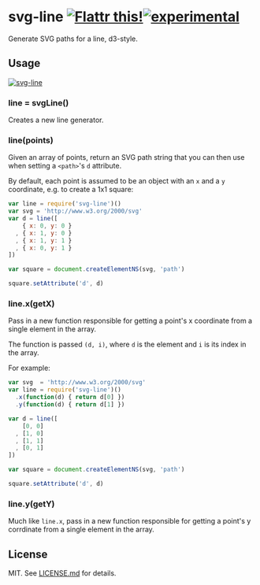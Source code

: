# svg-line [![Flattr this!](https://api.flattr.com/button/flattr-badge-large.png)](https://flattr.com/submit/auto?user_id=hughskennedy&url=http://github.com/hughsk/svg-line&title=svg-line&description=hughsk/svg-line%20on%20GitHub&language=en_GB&tags=flattr,github,javascript&category=software)[![experimental](http://hughsk.github.io/stability-badges/dist/experimental.svg)](http://github.com/hughsk/stability-badges) #

Generate SVG paths for a line, d3-style.

## Usage ##

[![svg-line](https://nodei.co/npm/svg-line.png?mini=true)](https://nodei.co/npm/svg-line)

### line = svgLine() ###

Creates a new line generator.

### line(points) ###

Given an array of points, return an SVG path string that you can then use
when setting a `<path>`'s `d` attribute.

By default, each point is assumed to be an object with an `x` and a `y`
coordinate, e.g. to create a 1x1 square:

``` javascript
var line = require('svg-line')()
var svg = 'http://www.w3.org/2000/svg'
var d = line([
    { x: 0, y: 0 }
  , { x: 1, y: 0 }
  , { x: 1, y: 1 }
  , { x: 0, y: 1 }
])

var square = document.createElementNS(svg, 'path')

square.setAttribute('d', d)
```

### line.x(getX) ###

Pass in a new function responsible for getting a point's x coordinate from a
single element in the array.

The function is passed `(d, i)`, where `d` is the element and `i` is its index
in the array.

For example:

``` javascript
var svg  = 'http://www.w3.org/2000/svg'
var line = require('svg-line')()
  .x(function(d) { return d[0] })
  .y(function(d) { return d[1] })

var d = line([
    [0, 0]
  , [1, 0]
  , [1, 1]
  , [0, 1]
])

var square = document.createElementNS(svg, 'path')

square.setAttribute('d', d)
```

### line.y(getY) ###

Much like `line.x`, pass in a new function responsible for getting a point's y
corrdinate from a single element in the array.

## License ##

MIT. See [LICENSE.md](http://github.com/hughsk/svg-line/blob/master/LICENSE.md) for details.

